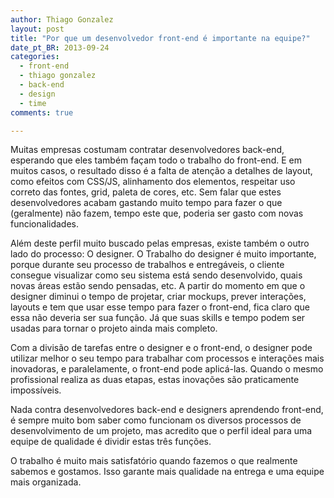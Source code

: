 ```yaml
---
author: Thiago Gonzalez
layout: post
title: "Por que um desenvolvedor front-end é importante na equipe?"
date_pt_BR: 2013-09-24
categories:
  - front-end
  - thiago gonzalez
  - back-end
  - design
  - time
comments: true

---
```


Muitas empresas costumam contratar desenvolvedores back-end, esperando que eles também façam todo o trabalho do front-end. E em muitos casos, o resultado disso é a falta de atenção a detalhes de layout, como efeitos com CSS/JS, alinhamento dos elementos, respeitar uso correto das fontes, grid, paleta de cores, etc. Sem falar que estes desenvolvedores acabam gastando muito tempo para fazer o que (geralmente) não fazem, tempo este que, poderia ser gasto com novas funcionalidades.

<!--more-->

Além deste perfil muito buscado pelas empresas, existe também o outro lado do processo: O designer. O Trabalho do designer é muito importante, porque durante seu processo de trabalhos e entregáveis, o cliente consegue visualizar como seu sistema está sendo desenvolvido, quais novas áreas estão sendo pensadas, etc. A partir do momento em que o designer diminui o tempo de projetar, criar mockups, prever interações, layouts e tem que usar esse tempo para fazer o front-end, fica claro que essa não deveria ser sua função. Já que suas skills e tempo podem ser usadas para tornar o projeto ainda mais completo.

Com a divisão de tarefas entre o designer e o front-end, o designer pode utilizar melhor o seu tempo para trabalhar com processos e interações mais inovadoras, e paralelamente, o front-end pode aplicá-las. Quando o mesmo profissional realiza as duas etapas, estas inovações são praticamente impossíveis.

Nada contra desenvolvedores back-end e designers aprendendo front-end, é sempre muito bom saber como funcionam os diversos processos de desenvolvimento de um projeto, mas acredito que o perfil ideal para uma equipe de qualidade é dividir estas três funções.

O trabalho é muito mais satisfatório quando fazemos o que realmente sabemos e gostamos. Isso garante mais qualidade na entrega e uma equipe mais organizada.